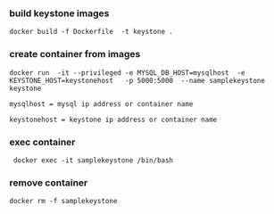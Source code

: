 ### build keystone images
```
docker build -f Dockerfile  -t keystone .

```
### create container from images

```
docker run  -it --privileged -e MYSQL_DB_HOST=mysqlhost  -e KEYSTONE_HOST=keystonehost   -p 5000:5000  --name samplekeystone  keystone

mysqlhost = mysql ip address or container name

keystonehost = keystone ip address or container name

```
### exec container 

```
 docker exec -it samplekeystone /bin/bash

```

### remove container 

```
docker rm -f samplekeystone

```
